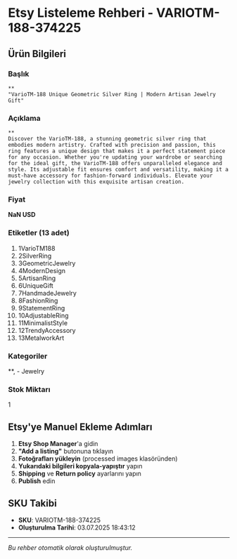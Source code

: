 # Etsy Listeleme Rehberi - VARIOTM-188-374225

## Ürün Bilgileri

### Başlık
```
**
"VarioTM-188 Unique Geometric Silver Ring | Modern Artisan Jewelry Gift"
```

### Açıklama
```
**
Discover the VarioTM-188, a stunning geometric silver ring that embodies modern artistry. Crafted with precision and passion, this ring features a unique design that makes it a perfect statement piece for any occasion. Whether you're updating your wardrobe or searching for the ideal gift, the VarioTM-188 offers unparalleled elegance and style. Its adjustable fit ensures comfort and versatility, making it a must-have accessory for fashion-forward individuals. Elevate your jewelry collection with this exquisite artisan creation.
```

### Fiyat
**NaN USD**

### Etiketler (13 adet)
1. 1VarioTM188
2. 2SilverRing
3. 3GeometricJewelry
4. 4ModernDesign
5. 5ArtisanRing
6. 6UniqueGift
7. 7HandmadeJewelry
8. 8FashionRing
9. 9StatementRing
10. 10AdjustableRing
11. 11MinimalistStyle
12. 12TrendyAccessory
13. 13MetalworkArt

### Kategoriler
**, - Jewelry

### Stok Miktarı
1

## Etsy'ye Manuel Ekleme Adımları

1. **Etsy Shop Manager**'a gidin
2. **"Add a listing"** butonuna tıklayın
3. **Fotoğrafları yükleyin** (processed images klasöründen)
4. **Yukarıdaki bilgileri kopyala-yapıştır** yapın
5. **Shipping** ve **Return policy** ayarlarını yapın
6. **Publish** edin

## SKU Takibi
- **SKU**: VARIOTM-188-374225
- **Oluşturulma Tarihi**: 03.07.2025 18:43:12

---
*Bu rehber otomatik olarak oluşturulmuştur.*
